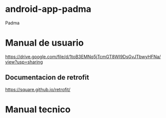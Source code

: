 # android-app-padma
Padma
# Manual de usuario
https://drive.google.com/file/d/1toB3EMNq5jTcmGT8WI9DsGvJTbwyHFNa/view?usp=sharing
## Documentacion de retrofit
https://square.github.io/retrofit/
# Manual tecnico

